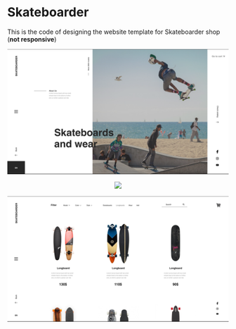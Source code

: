 # Skateboarder
This is the code of designing the website template for Skateboarder shop (<strong>not responsive</strong>)
<p align="center"><img src="https://github.com/nurgi17/Skateboarder/blob/master/1.png"></p>
<p align="center"><img src="https://github.com/nurgi17/Skateboarder/blob/master/2.png"></p>
<p align="center"><img src="https://github.com/nurgi17/Skateboarder/blob/master/3.png"></p>
